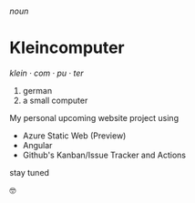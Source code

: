 ###### noun
# Kleincomputer
_klein · com · pu · ter_

1. german
2. a small computer

My personal upcoming website project using 

* Azure Static Web (Preview)
* Angular
* Github's Kanban/Issue Tracker and Actions

stay tuned 

🤓 

